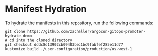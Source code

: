 # Manifest Hydration

To hydrate the manifests in this repository, run the following commands:

```shell
git clone https://github.com/zachaller/argocon-gitops-promoter-hydrate-demo
# cd into the cloned directory
git checkout dddc8d13902cb09483bec1bc9fabfef285e11d77
kustomize build ./user-configuration/production/us-west-1
```
